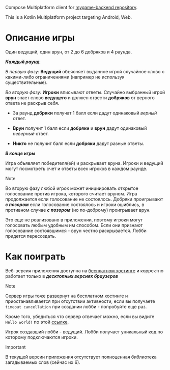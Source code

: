 Compose Multiplatform client for [mygame-backend repository](https://github.com/Cheboksary/ru.mygame.mygame-backend).

This is a Kotlin Multiplatform project targeting Android, Web.

# Описание игры
Один ведущий, один врун, от 2 до 6 добряков и 4 раунда.

***Каждый раунд***

*В первую фазу:*
**Ведущий** объясняет выданное игрой случайное слово с какими-либо ограничениями (например не используя существительные).

*Во вторую фазу:*
**Игроки** вписывают ответы. Случайно выбранный игрой **врун** знает слово **ведущего** и должен отвести **добряков** от верного ответа не раскрыв себя.

- За раунд **добряки** получат 1 балл если дадут одинаковый *верный* ответ.

- **Врун** получит 1 балл если **добряки** и **врун** дадут одинаковый *неверный* ответ.

- **Никто** не получит балл если **добряки** дадут разные ответы.

***В конце игры***

Игра объявляет победителя(ей) и раскрывает вруна. Игроки и ведущий могут посмотреть счет и ответы всех игроков в каждом раунде.

>[!NOTE]
> Во вторую фазу любой игрок может инициировать открытое голосование против игрока, которого считает вруном.
> Игра продолжается если голосование не состоялось.
> Добряки проигрывают ***с позором*** если голосование состоялось и игроки ошиблись, в противном случае ***с позором*** (но по-доброму) проигрывает врун.
>
> Это еще не реализовано в приложении, поэтому игроки могут голосовать любым удобным им способом. Если они признают голосование состоявшимся - врун честно раскрывается. Лобби придется пересоздать.

# Как поиграть

Веб-версия приложения доступна на [бесплатном хостинге](https://mygame-kotlin-wasm.onrender.com/) и корректно работает только в ***десктопных версиях браузеров***

>[!NOTE]
> Сервер игры тоже развернут на бесплатном хостинге и приостанавливается при отсутствии активности, если вы получаете `timeout cancellation` при создании лобби - попробуйте еще раз.
>
> Кроме того, убедиться что сервер отвечает можно, если вы видите `Hello world!` по этой [ссылке](https://ru-mygame-mygame-backend.onrender.com/).

Игрок создавший лобби - ведущий. Лобби получает уникальный код по которому подключаются игроки.

>[!IMPORTANT]
> В текущей версии приложения отсутствует полноценная библиотека загадываемых слов (сейчас их 6).

